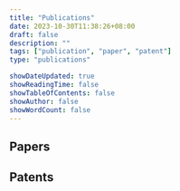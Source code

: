 ```yaml
---
title: "Publications"
date: 2023-10-30T11:38:26+08:00
draft: false
description: ""
tags: ["publication", "paper", "patent"]
type: "publications"

showDateUpdated: true
showReadingTime: false
showTableOfContents: false
showAuthor: false
showWordCount: false
---
```


## Papers

## Patents